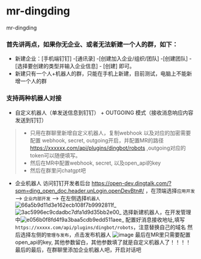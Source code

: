 # mr-dingding
mr-dingding

### 首先讲两点，如果你无企业、或者无法新建一个人的群，如下：
* 新建企业：[手机端钉钉] -[通讯录] -[创建加入企业/组织/团队] -[创建团队] -[选择要创建的类型并输入企业信息] - [创建] 即可。
* 新建只有一个人+机器人的群，只能在手机上新建，目前测试，电脑上不能新增一个人的群
### 支持两种机器人对接
* 自定义机器人（单发送信息到钉钉） + OUTGOING 模式（接收消息响应内容发送到钉钉） 
> * 只用在群聊里新增自定义机器人，复制webhook 以及对应的加密需要配置 webhook, secret, outgoing开启，并配置MR的路径 https://xxxxxx.com/api/plugins/dingbot/robots ,outgoing对应的token可以随便填写。
> * 然后在MR中配置webhook, secret, 以及open_api的key
> * 然后在群里问chatgpt吧
* 企业机器人
  访问钉钉开发者后台 https://open-dev.dingtalk.com/?spm=ding_open_doc.header.unLogin.openDevBtn#/ ，在顶端选择`应用开发` ——> `企业内部开发` ——> 在左侧选择`机器人`
  ![66a5b9d11d3e162ecb108f7b9992811f_](https://user-images.githubusercontent.com/15227063/218070006-62fd5cb4-5709-4c91-ac22-166bd0063d37.png)
  ![3ac5996ec9cdadbc7dfa1d9d35bb2e00_](https://user-images.githubusercontent.com/15227063/218070064-43f18caa-2d5f-4556-8d0b-1988cce93b99.png)
  选择新建机器人，在开发管理中![e056b0f8fd4f9a3baa5cdb9edd511aee_](https://user-images.githubusercontent.com/15227063/218070378-c1ba18be-3d82-4d33-a327-3d0383339d4e.png)
  配置好消息接收地址,填写`https://xxxxx.com/api/plugins/dingbot/robots`，注意替换自己的域名
  然后选择左侧的`管理与发布`，点击发布机器人
  ![image](https://user-images.githubusercontent.com/15227063/218070841-ded69522-0fb7-413b-9985-25a094964662.png)
  最后在MR里只需要配置open_api的key, 其他参数留白，其他参数填了就是自定义机器人了！！！！
  最后的最后，在群聊里添加企业机器人吧，开启对话吧
